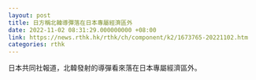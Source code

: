 ```yaml
---
layout: post
title: 日方稱北韓導彈落在日本專屬經濟區外
date: 2022-11-02 08:31:29.000000000 +08:00
link: https://news.rthk.hk/rthk/ch/component/k2/1673765-20221102.htm
categories: rthk
---
```


日本共同社報道，北韓發射的導彈看來落在日本專屬經濟區外。
